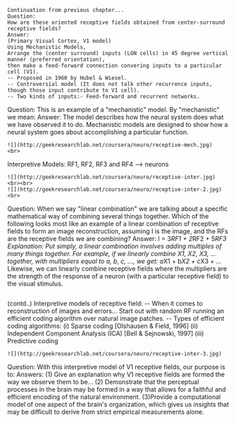 ```
Continuation from previous chapter...
Question:
How are these oriented receptive fields obtained from center-surround receptive fields?
Answer:
(Primary Visual Cortex, V1 model)
Using Mechanistic Models,
Arrange the (center surround) inputs (LGN cells) in 45 degree vertical manner (preferred orientation),
then make a feed-forward connection convering inputs to a particular cell (V1).
-- Proposed in 1960 by Hubel & Wiesel.
-- Controversial model (It does not talk other recurrence inputs, though those input contribute to V1 cell).
-- Two kinds of inputs:- Feed-forward and recurrent networks.
```
Question:
This is an example of a "mechanistic" model.  By "mechanistic" we mean:
Answer:
The model describes how the neural system does what we have observed it to do.
Mechanistic models are designed to show how a neural system goes about accomplishing a particular function.
```
![](http://geekresearchlab.net/coursera/neuro/receptive-mech.jpg)
<br>
```
Interpretive Models:
RF1, RF2, RF3 and RF4 --> neurons
```
![](http://geekresearchlab.net/coursera/neuro/receptive-inter.jpg) <br><br>
![](http://geekresearchlab.net/coursera/neuro/receptive-inter-2.jpg)<br>
```
Question:
When we say "linear combination" we are talking about a specific mathematical way of combining several things together. 
Which of the following looks most like an example of a linear combination of receptive fields to form an image reconstruction, 
assuming I is the image, and the RFs are the receptive fields we are combining?
Answer:
I = 3*RF1 + 2*RF2 + 5*RF3
Explanation:
Put simply, a linear combination involves adding multiples of many things together. 
For example, 
if we linearly combine X1, X2, X3, ... together, with multipliers equal to a, b, c, ..., we get: a*X1 + b*X2 + c*X3 + ...
Likewise, 
we can linearly combine receptive fields where the multipliers are the strength of the response of a neuron (with a particular receptive field) to the visual stimulus.
```
```
(contd..) Interpretive models of receptive field:
-- When it comes to reconstruction of images and errors...
Start out with random RF running an efficient coding algorithm over natural image patches.
-- Types of efficient coding algorithms:
(i) Sparse coding [Olshausen & Field, 1996]
(ii) Independent Component Analysis (ICA) [Bell & Sejnowski, 1997]
(iii) Predictive coding
```
![](http://geekresearchlab.net/coursera/neuro/receptive-inter-3.jpg)
```
Question:
With this interpretive model of V1 receptive fields, our purpose is to:
Answers:
(1) Give an explanation why V1 receptive fields are formed the way we observe them to be...
(2) Demonstrate that the perceptual processes in the brain may be formed in a way that allows for a faithful and efficient encoding of the natural environment.
(3)Provide a computational model of one aspect of the brain's organization, which gives us insights that may be difficult to derive from strict empirical measurements alone.
```
